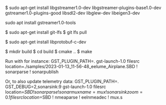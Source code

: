 $ sudo apt-get install libgstreamer1.0-dev libgstreamer-plugins-base1.0-dev gstreamer1.0-plugins-good libsdl2-dev libglew-dev libeigen3-dev

sudo apt install gstreamer1.0-tools

$ sudo apt-get install git-lfs
$ git lfs pull


$ sudo apt-get install libprotobuf-c-dev



$ mkdir build
$ cd build
$ cmake ..
$ make


Run with for instance:
GST_PLUGIN_PATH=. gst-launch-1.0 filesrc location=./samples/2023-01-13_11-56-48_eelume_Airplane.SBD ! sonarparse ! sonarpublish

Or, to also update telemetry data:
GST_PLUGIN_PATH=. GST_DEBUG=2,sonarsink:9 gst-launch-1.0 filesrc location=$SBD ! sonarparse ! sonarmux name=mux ! sonarsink zoom=0.1 filesrc location=$SBD ! nmeaparse ! eelnmeadec ! mux.s

